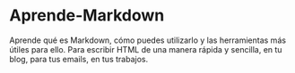 Aprende-Markdown
================

Aprende qué es Markdown, cómo puedes utilizarlo y las herramientas más útiles para ello. Para escribir HTML de una manera rápida y sencilla, en tu blog, para tus emails, en tus trabajos.
